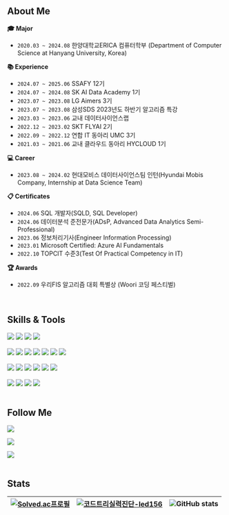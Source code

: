 ## About Me
**🎓 Major**
- `2020.03 ~ 2024.08` 한양대학교ERICA 컴퓨터학부
(Department of Computer Science at Hanyang University, Korea)

**📚 Experience**
- `2024.07 ~ 2025.06` SSAFY 12기
- `2024.07 ~ 2024.08` SK AI Data Academy 1기
- `2023.07 ~ 2023.08` LG Aimers 3기
- `2023.07 ~ 2023.08` 삼성SDS 2023년도 하반기 알고리즘 특강
- `2023.03 ~ 2023.06` 교내 데이터사이언스랩
- `2022.12 ~ 2023.02` SKT FLYAI 2기
- `2022.09 ~ 2022.12` 연합 IT 동아리 UMC 3기
- `2021.03 ~ 2021.06` 교내 클라우드 동아리 HYCLOUD 1기

**💻 Career**
- `2023.08 ~ 2024.02` 현대모비스 데이터사이언스팀 인턴(Hyundai Mobis Company, Internship at Data Science Team)

**📋 Certificates**
- `2024.06` SQL 개발자(SQLD, SQL Developer)
- `2024.06` 데이터분석 준전문가(ADsP, Advanced Data Analytics Semi-Professional)
- `2023.06` 정보처리기사(Engineer Information Processing)
- `2023.01` Microsoft Certified: Azure AI Fundamentals
- `2022.10` TOPCIT 수준3(Test Of Practical Competency in IT)
  
**🏆 Awards**
- `2022.09` 우리FIS 알고리즘 대회 특별상 (Woori 코딩 페스티벌)

<br>

## Skills & Tools

<div align="left">
  <div>
    <img src="https://img.shields.io/badge/C-A8B9CC?style=flat&logo=C&logoColor=white">
    <img src="https://img.shields.io/badge/C++-00599C?style=flat&logo=cplusplus&logoColor=white">
    <img src="https://img.shields.io/badge/Python-3766AB?style=flat&logo=Python&logoColor=white">
    <img src="https://img.shields.io/badge/Java-007396?style=flat&logo=java&logoColor=white">
  </div>

  <br>

  <div>
    <img src="https://img.shields.io/badge/HTML5-E34F26?style=flat&logo=html5&logoColor=white">
    <img src="https://img.shields.io/badge/CSS3-1572B6?style=flat&logo=css3&logoColor=white">
    <img src="https://img.shields.io/badge/Javascript-ffb13b?style=flat&logo=javascript&logoColor=white">
    <img src="https://img.shields.io/badge/React-61DAFB?style=flat&logo=React&logoColor=black"/>
    <img src="https://img.shields.io/badge/SpringBoot-6DB33F?style=flat&logo=SpringBoot&logoColor=white"/></a>
    <img src="https://img.shields.io/badge/FastAPI-009688?style=flat&logo=FastAPI&logoColor=black"/>
    <img src="https://img.shields.io/badge/MySQL-4479A1?style=flat&logo=MySQL&logoColor=black"/>
  </div>

  <br>
  
  <div>
    <img src="https://img.shields.io/badge/pandas-150458?style=flat&logo=pandas&logoColor=white"/>
    <img src="https://img.shields.io/badge/NumPy-013243?style=flat&logo=NumPy&logoColor=white"/>
    <img src="https://img.shields.io/badge/Matplotlib-0C1528?style=flat&logo=Soundcharts&logoColor=white"/>
    <img src="https://img.shields.io/badge/scikit%20learn-F7931E?style=flat&logo=scikit-learn&logoColor=white"/>
    <img src="https://img.shields.io/badge/PyTorch-EE4C2C?style=flat&logo=PyTorch&logoColor=white"/>
    <img src="https://img.shields.io/badge/streamlit-FF4B4B?style=flat&logo=streamlit&logoColor=white"/>
  </div>

  <br>

  <div>
    <img src="https://img.shields.io/badge/kubernetes-326CE5?style=flat&logo=kubernetes&logoColor=white"/>
    <img src="https://img.shields.io/badge/Docker-2496ED?style=flat&logo=Docker&logoColor=white"/>
    <img src="https://img.shields.io/badge/Jenkins-D24939?style=flat&logo=Jenkins&logoColor=white"/>
    <img src="https://img.shields.io/badge/prometheus-E6522C?style=flat&logo=prometheus&logoColor=white"/>
  </div>

</div>

<br>

## Follow Me
<div align="left">
  <a href="https://velog.io/@led156"><img src="https://img.shields.io/badge/Velog-20C997.svg?&style=for-the-badge&logo=Velog&logoColor=white"/></a>
  
  <a href="https://lee-eb.tistory.com/"><img src="https://img.shields.io/badge/Tistory-F25546.svg?&style=for-the-badge&logo=Tistory&logoColor=white"/></a>
  
  <img src="https://img.shields.io/badge/led156@naver.com-EA4335.svg?&style=for-the-badge&logo=gmail&logoColor=white"/>
  
</div>

<br>



## Stats


| [![Solved.ac프로필](http://mazassumnida.wtf/api/v2/generate_badge?boj=led156)](https://solved.ac/led156) |[![코드트리실력진단-led156](https://banner.codetree.ai/v1/banner/led156)](https://www.codetree.ai/profiles/led156) | ![GitHub stats](https://github-readme-stats.vercel.app/api?username=led156&show_icons=true&theme=radical) |
|---|---|---|
